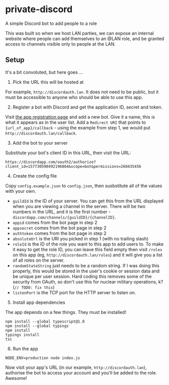 # private-discord
A simple Discord bot to add people to a role

This was built so when we host LAN parties, we can expose an internal website
where people can add themselves to an @LAN role, and be granted access to
channels visible only to people at the LAN.

## Setup

It's a bit convoluted, but here goes ...

1) Pick the URL this will be hosted at

For example, `http://discordauth.lan`. It does not need to be public, but it
must be accessible to anyone who should be able to use this app.

2) Register a bot with Discord and get the application ID, secret and token.

Visit [the app registration page](https://discordapp.com/developers/applications/me)
and add a new bot. Give it a name, this is what it appears as in the user list.
Add a `Redirect URI` that points to `{url_of_app}/callback` - using the example
from step 1, we would put `http://discordauth.lan/callback`.

3) Add the bot to your server

Substitute your bot's client ID in this URL, then visit the URL:

`https://discordapp.com/oauth2/authorize?client_id=157730590492196864&scope=bot&permissions=268435456`

4) Create the config file

Copy `config.example.json` to `config.json`, then susbstitute all of the values
with your own.

* `guildId` is the ID of your server. You can get this from the  URL displayed
when you are viewing a channel in the server. There will be two numbers in the
URL, and it is the first number - `discordapp.com/channels/{guildID}/{channelID}`.
* `appid` comes from the bot page in step 2
* `appsecret` comes from the bot page in step 2
* `authtoken` comes from the bot page in step 2
* `absoluteUrl` is the URl you picked in step 1 (with no trailing slash)
* `roleId` is the ID of the role you want to this app to add users to. To make
it easy to get the role ID, you can leave this field empty then visit `/roles`
on this app (eg, `http://discordauth.lan/roles`) and it will give you a list of
all roles on the server.
* `randomStateString` just needs to be a random string. If I was doing this
properly, this would be stored in the user's cookie or session data and be
unique per user session. Hard coding this removes some of the security from
OAuth, so don't use this for nuclear military operations, k? 
(`// TODO: fix this`)
* `listenPort` is the TCP port for the HTTP server to listen on.

5) Install app dependencies

The app depends on a few things. They must be installed!

```
npm install --global typescript@1.8
npm install --global typings
npm install
typings install
tsc
```

6) Run the app

`NODE_ENV=production node index.js`

Now visit your app's URL (in our example, `http://discordauth.lan`),
authorise the bot to access your account and you'll be added to the role.
Awesome!

